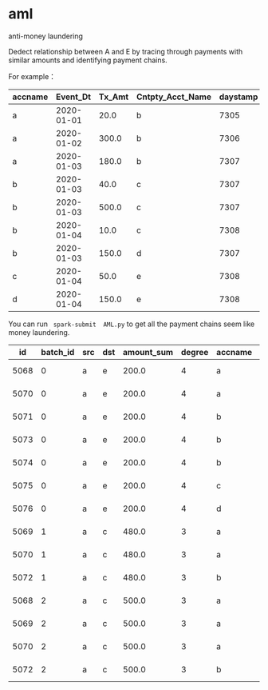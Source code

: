 # aml
anti-money laundering

Dedect relationship between A and E by tracing through payments with similar amounts and identifying payment chains.

For example：


 
|accname|  Event_Dt|Tx_Amt|Cntpty_Acct_Name|daystamp|  id|     lag|      pre|
 | ------- | ---------- | ------ | ---------------- | -------- | ---- | -------- | --------- | 
|      a|2020-01-01|  20.0|               b|    7305|5068|  7306.0|-Infinity|
|      a|2020-01-02| 300.0|               b|    7306|5069|  7307.0|   7305.0|
|      a|2020-01-03| 180.0|               b|    7307|5070|Infinity|   7306.0|
|      b|2020-01-03|  40.0|               c|    7307|5071|  7307.0|-Infinity|
|      b|2020-01-03| 500.0|               c|    7307|5072|  7308.0|   7307.0|
|      b|2020-01-04|  10.0|               c|    7308|5073|Infinity|   7307.0|
|      b|2020-01-03| 150.0|               d|    7307|5074|Infinity|-Infinity|
|      c|2020-01-04|  50.0|               e|    7308|5075|Infinity|-Infinity|
|      d|2020-01-04| 150.0|               e|    7308|5076|Infinity|-Infinity|

You can run
` spark-submit  AML.py`
to get all the payment chains seem like money laundering.

 |  id|batch_id|src|dst|amount_sum|degree|accname|  Event_Dt|Tx_Amt|Cntpty_Acct_Name|
 | ---- | -------- | --- | --- | ---------- | ------ | ------- | ---------- | -------- | -------- |
|5068|       0|  a|  e|     200.0|     4|      a|2020-01-01|  20.0|               b|
|5070|       0|  a|  e|     200.0|     4|      a|2020-01-03| 180.0|               b|
|5071|       0|  a|  e|     200.0|     4|      b|2020-01-03|  40.0|               c|
|5073|       0|  a|  e|     200.0|     4|      b|2020-01-04|  10.0|               c|
|5074|       0|  a|  e|     200.0|     4|      b|2020-01-03| 150.0|               d|
|5075|       0|  a|  e|     200.0|     4|      c|2020-01-04|  50.0|               e|
|5076|       0|  a|  e|     200.0|     4|      d|2020-01-04| 150.0|               e|
|5069|       1|  a|  c|     480.0|     3|      a|2020-01-02| 300.0|               b|
|5070|       1|  a|  c|     480.0|     3|      a|2020-01-03| 180.0|               b|
|5072|       1|  a|  c|     480.0|     3|      b|2020-01-03| 500.0|               c|
|5068|       2|  a|  c|     500.0|     3|      a|2020-01-01|  20.0|               b|
|5069|       2|  a|  c|     500.0|     3|      a|2020-01-02| 300.0|               b|
|5070|       2|  a|  c|     500.0|     3|      a|2020-01-03| 180.0|               b|
|5072|       2|  a|  c|     500.0|     3|      b|2020-01-03| 500.0|               c|



